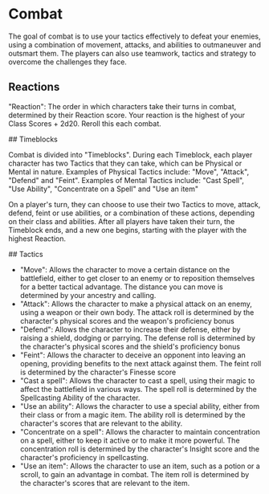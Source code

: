 # Combat

The goal of combat is to use your tactics effectively to defeat your enemies, using a combination of movement, attacks, and abilities to outmaneuver and outsmart them. The players can also use teamwork, tactics and strategy to overcome the challenges they face.


## Reactions

"Reaction": The order in which characters take their turns in combat, determined by their Reaction score. Your reaction is the highest of your Class Scores + 2d20. Reroll this each combat.

## Timeblocks

Combat is divided into "Timeblocks". During each Timeblock, each player character has two Tactics that they can take, which can be Physical or Mental in nature. Examples of Physical Tactics include: "Move", "Attack", "Defend" and "Feint". Examples of Mental Tactics include: "Cast Spell", "Use Ability", "Concentrate on a Spell" and "Use an item"

On a player's turn, they can choose to use their two Tactics to move, attack, defend, feint or use abilities, or a combination of these actions, depending on their class and abilities. After all players have taken their turn, the Timeblock ends, and a new one begins, starting with the player with the highest Reaction.

## Tactics

- "Move": Allows the character to move a certain distance on the battlefield, either to get closer to an enemy or to reposition themselves for a better tactical advantage. The distance you can move is determined by your ancestry and calling.
- "Attack": Allows the character to make a physical attack on an enemy, using a weapon or their own body. The attack roll is determined by the character's physical scores and the weapon's proficiency bonus
- "Defend": Allows the character to increase their defense, either by raising a shield, dodging or parrying. The defense roll is determined by the character's physical scores and the shield's proficiency bonus
- "Feint": Allows the character to deceive an opponent into leaving an opening, providing benefits to the next attack against them. The feint roll is determined by the character's Finesse score
- "Cast a spell": Allows the character to cast a spell, using their magic to affect the battlefield in various ways. The spell roll is determined by the Spellcasting Ability of the character. 
- "Use an ability": Allows the character to use a special ability, either from their class or from a magic item. The ability roll is determined by the character's scores that are relevant to the ability.
- "Concentrate on a spell": Allows the character to maintain concentration on a spell, either to keep it active or to make it more powerful. The concentration roll is determined by the character's Insight score and the character's proficiency in spellcasting.
- "Use an item": Allows the character to use an item, such as a potion or a scroll, to gain an advantage in combat. The item roll is determined by the character's scores that are relevant to the item.

